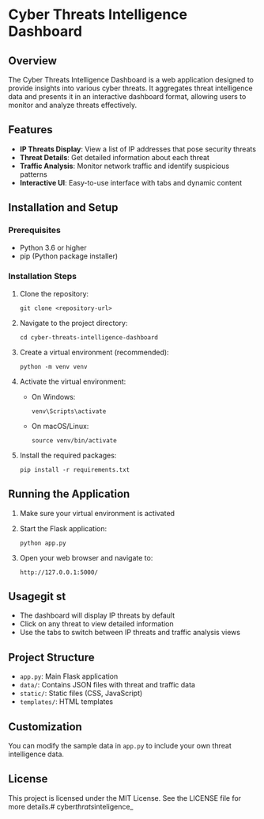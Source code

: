 # Cyber Threats Intelligence Dashboard

## Overview
The Cyber Threats Intelligence Dashboard is a web application designed to provide insights into various cyber threats. It aggregates threat intelligence data and presents it in an interactive dashboard format, allowing users to monitor and analyze threats effectively.

## Features
- **IP Threats Display**: View a list of IP addresses that pose security threats
- **Threat Details**: Get detailed information about each threat
- **Traffic Analysis**: Monitor network traffic and identify suspicious patterns
- **Interactive UI**: Easy-to-use interface with tabs and dynamic content

## Installation and Setup

### Prerequisites
- Python 3.6 or higher
- pip (Python package installer)

### Installation Steps

1. Clone the repository:
   ```
   git clone <repository-url>
   ```

2. Navigate to the project directory:
   ```
   cd cyber-threats-intelligence-dashboard
   ```

3. Create a virtual environment (recommended):
   ```
   python -m venv venv
   ```

4. Activate the virtual environment:
   - On Windows:
     ```
     venv\Scripts\activate
     ```
   - On macOS/Linux:
     ```
     source venv/bin/activate
     ```

5. Install the required packages:
   ```
   pip install -r requirements.txt
   ```

## Running the Application

1. Make sure your virtual environment is activated

2. Start the Flask application:
   ```
   python app.py
   ```

3. Open your web browser and navigate to:
   ```
   http://127.0.0.1:5000/
   ```

## Usagegit st
- The dashboard will display IP threats by default
- Click on any threat to view detailed information
- Use the tabs to switch between IP threats and traffic analysis views

## Project Structure
- `app.py`: Main Flask application
- `data/`: Contains JSON files with threat and traffic data
- `static/`: Static files (CSS, JavaScript)
- `templates/`: HTML templates

## Customization
You can modify the sample data in `app.py` to include your own threat intelligence data.

## License
This project is licensed under the MIT License. See the LICENSE file for more details.#   c y b e r _ t h r a t s _ i n t e l i g e n c e _ 
 
 